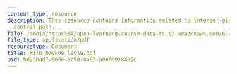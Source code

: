 ```yaml
---
content_type: resource
description: This resource contains information related to interior pint methods and
  central path.
file: /media/https%3A/open-learning-course-data-rc.s3.amazonaws.com/6-079-introduction-to-convex-optimization-fall-2009/bd93bad700601c598403a0efd018492c_MIT6_079F09_lec18.pdf
file_type: application/pdf
resourcetype: Document
title: MIT6_079F09_lec18.pdf
uid: bd93bad7-0060-1c59-8403-a0efd018492c
---
```

